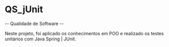 # QS_jUnit

-- Qualidade de Software --

Neste projeto, foi aplicado os conhecimentos em POO e realizado os testes unitários com Java Spring | JUnit.
